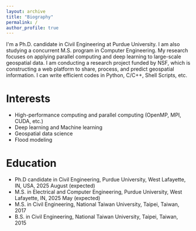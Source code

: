 ```yaml
---
layout: archive
title: "Biography"
permalink: /
author_profile: true
---
```


I'm a Ph.D. candidate in Civil Engineering at Purdue University. I am also studying a concurrent M.S. program in Computer Engineering. My research focuses on applying parallel computing and deep learning to large-scale geospatial data. I am conducting a research project funded by NSF, which is constructing a web platform to share, process, and predict geospatial information. I can write efficient codes in Python, C/C++, Shell Scripts, etc.

Interests
======
* High-performance computing and parallel computing (OpenMP, MPI, CUDA, etc.)
* Deep learning and Machine learning
* Geospatial data science
* Flood modeling

Education
======
* Ph.D candidate in Civil Engineering, Purdue University, West Lafayette, IN, USA, 2025 August (expected)
* M.S. in Electrical and Computer Engineering, Purdue University, West Lafayette, IN, 2025 May (expected)
* M.S. in Civil Engineering, National Taiwan University, Taipei, Taiwan, 2017
* B.S. in Civil Engineering, National Taiwan University, Taipei, Taiwan, 2015

